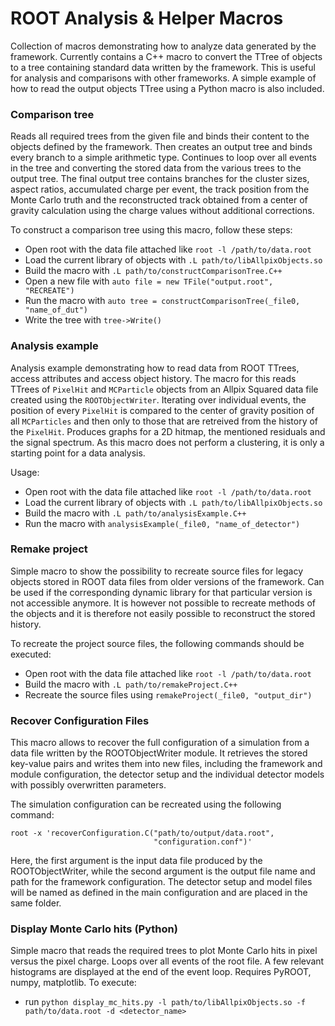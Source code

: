 # ROOT Analysis & Helper Macros

Collection of macros demonstrating how to analyze data generated by the framework. Currently contains a C++ macro to convert the TTree of objects to a tree containing standard data written by the framework. This is useful for analysis and comparisons with other frameworks.
A simple example of how to read the output objects TTree using a Python macro is also included.


### Comparison tree
Reads all required trees from the given file and binds their content to the objects defined by the framework. Then creates an output tree and binds every branch to a simple arithmetic type. Continues to loop over all events in the tree and converting the stored data from the various trees to the output tree. The final output tree contains branches for the cluster sizes, aspect ratios, accumulated charge per event, the track position from the Monte Carlo truth and the reconstructed track obtained from a center of gravity calculation using the charge values without additional corrections.

To construct a comparison tree using this macro, follow these steps:

* Open root with the data file attached like `root -l /path/to/data.root`
* Load the current library of objects with `.L path/to/libAllpixObjects.so`
* Build the macro with `.L path/to/constructComparisonTree.C++`
* Open a new file with `auto file = new TFile("output.root", "RECREATE")`
* Run the macro with `auto tree = constructComparisonTree(_file0, "name_of_dut")`
* Write the tree with `tree->Write()`

### Analysis example
Analysis example demonstrating how to read data from ROOT TTrees, access attributes and access object history. The macro for this reads TTrees of `PixelHit` and `MCParticle` objects from an Allpix Squared data file created using the `ROOTObjectWriter`. Iterating over individual events, the position of every `PixelHit` is compared to the center of gravity position of all `MCParticles` and then only to those that are retreived from the history of the `PixelHit`. Produces graphs for a 2D hitmap, the mentioned residuals and the signal spectrum. As this macro does not perform a clustering, it is only a starting point for a data analysis.

Usage:
* Open root with the data file attached like `root -l /path/to/data.root`
* Load the current library of objects with `.L path/to/libAllpixObjects.so`
* Build the macro with `.L path/to/analysisExample.C++`
* Run the macro with `analysisExample(_file0, "name_of_detector")`

### Remake project
Simple macro to show the possibility to recreate source files for legacy objects stored in ROOT data files from older versions of the framework. Can be used if the corresponding dynamic library for that particular version is not accessible anymore. It is however not possible to recreate methods of the objects and it is therefore not easily possible to reconstruct the stored history.

To recreate the project source files, the following commands should be executed:

* Open root with the data file attached like `root -l /path/to/data.root`
* Build the macro with `.L path/to/remakeProject.C++`
* Recreate the source files using `remakeProject(_file0, "output_dir")`

### Recover Configuration Files
This macro allows to recover the full configuration of a simulation from a data file written by the ROOTObjectWriter module. It retrieves the stored key-value pairs and writes them into new files, including the framework and module configuration, the detector setup and the individual detector models with possibly overwritten parameters.

The simulation configuration can be recreated using the following command:

```
root -x 'recoverConfiguration.C("path/to/output/data.root",
                                "configuration.conf")'
```

Here, the first argument is the input data file produced by the ROOTObjectWriter, while the second argument is the output file name and path for the framework configuration. The detector setup and model files will be named as defined in the main configuration and are placed in the same folder.

### Display Monte Carlo hits (Python)
Simple macro that reads the required trees to plot Monte Carlo hits in pixel versus the pixel charge. Loops over all events of the root file.
A few relevant histograms are displayed at the end of the event loop.
Requires PyROOT, numpy, matplotlib. To execute:
* run `python display_mc_hits.py -l path/to/libAllpixObjects.so -f path/to/data.root -d <detector_name>`

